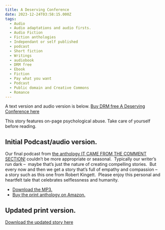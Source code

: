 ```yaml
---
title: A Deserving Conference
date: 2023-12-24T03:58:15.000Z
tags:
  - Audio
  - Audio adaptations and audio firsts.
  - Audio Fiction
  - Fiction anthologies
  - Independant or self published
  - podcast
  - Short fiction
  - Writings
  - audiobook
  - DRM free
  - Ebook
  - Fiction
  - Pay what you want
  - Podcast
  - Public domain and Creative Commons
  - Romance
---
```


A text version and audio version is below. [Buy DRM free A Deserving Conference here](https://leanpub.com/trunkwriting)

This story features on-page psychological abuse. Take care of yourself before reading.

## Initial Podcast/audio version.

Our final podcast from [the anthology IT CAME FROM THE COMMENT SECTION!](http://brickmoonentertainment.com/2018/11/07/commentsection/) couldn’t be more appropriate or seasonal.  Typically our writer’s run dark –  maybe that’s just the nature of creating compelling stories.  But every now and then we get a story that’s full of empathy and compassion – a story such as this one from Robert Kingett.  Please enjoy this personal and heartfelt tale that celebrates selflessness and humanity.

- [Download the MP3.](http://content.blubrry.com/bmf_podcast/Deserving_Conference_A-Brick_Moon_Fiction.mp3)
- [Buy the print anthology on Amazon.](https://www.amazon.com/Came-Comment-Section-Lauren-Forry-ebook/dp/B07K7S3KXD/ref=sr_1_1?ie=UTF8&qid=1541612044&sr=8-1&keywords=it+came+from+the+comment+section&dpID=51lnbRUMnZL&preST=_SY445_QL70_&dpSrc=srch)

## Updated print version.

[Download the updated story here](https://leanpub.com/trunkwriting)
